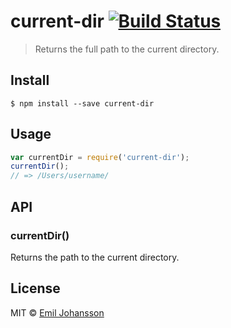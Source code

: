 # current-dir [![Build Status](https://travis-ci.org/emiljohansson/current-dir.svg?branch=master)](https://travis-ci.org/emiljohansson/current-dir)

> Returns the full path to the current directory.

## Install

```
$ npm install --save current-dir
```

## Usage

```js
var currentDir = require('current-dir');
currentDir();
// => /Users/username/
```

## API

### currentDir()

Returns the path to the current directory.

## License

MIT © [Emil Johansson](http://emiljohansson.se)
